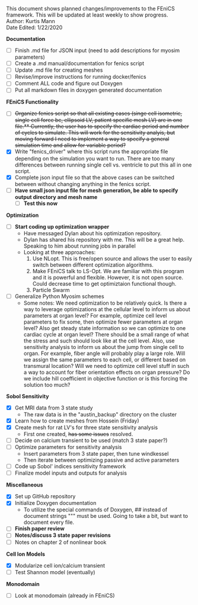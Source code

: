This document shows planned changes/improvements to the FEniCS framework. This will be updated at least weekly to show progress.  
Author: Kurtis Mann  
Date Edited:  1/22/2020  

**Documentation**
- [ ] Finish .md file for JSON input (need to add descriptions for myosim parameters)
- [ ] Create a .md manual/documentation for fenics script
- [ ] Update .md file for creating meshes
- [ ] Revise/improve instructions for running docker/fenics
- [ ] Comment ALL code and figure out Doxygen  
- [ ] Put all markdown files in doxygen generated documentation

**FEniCS Functionality**  
- [ ] ~~Organize fenics script so that all existing cases (singe cell isometric, single cell force bc, ellipsoid LV, patient specific mesh LV)  are in one file.** Currently, the user has to specify the cardiac period and number of cycles to simulate. This will work for the sensitivity analyis, but moving forward I need to implement a way to specify a general simulation time and allow for variable period?~~
- [x] Write "fenics_driver" where this script runs the appropriate file depending on the simulation you want to run. There are too many differences between running single cell vs. ventricle to put this all in one script.
- [x] Complete json input file so that the above cases can be switched between without changing anything in the fenics script.  
- [ ] **Have small json input file for mesh generation, be able to specify output directory and mesh name**
    - [ ] **Test this now**

**Optimization**
- [ ] **Start coding up optimization wrapper**
  - Have messaged Dylan about his optimization repository.
  - Dylan has shared his repository with me. This will be a great help. Speaking to him about running jobs in parallel
  - Looking at three approaches:  
    1) Use NLopt. This is free/open source and allows the user to easily switch between different optimization algorithms.
    2) Make FEniCS talk to LS-Opt. We are familiar with this program and it is powerful and flexible. However, it is not open source. Could decrease time to get optimiztaion functional though.
    3) Particle Swarm
- [ ] Generalize Python Myosim schemes  
  - Some notes: We need optimization to be relatively quick. Is there a way to leverage optimizations at the cellular level to inform us about parameters at organ level? For example, optimize cell level parameters to fix some, then optimize fewer parameters at organ level? Also get steady state information so we can optimize to one cardiac cycle at organ level? There should be a small range of what the stress and such should look like at the cell level. Also, use sensitivity analysis to inform us about the jump from single cell to organ. For example, fiber angle will probably play a large role. Will we assign the same parameters to each cell, or different based on transmural location? Will we need to optimize cell level stuff in such a way to account for fiber orientation effects on organ pressure? Do we include hill coefficient in objective function or is this forcing the solution too much?

**Sobol Sensitivity**
- [x] Get MRI data from 3 state study
  * The raw data is in the "austin_backup" directory on the cluster
- [x] Learn how to create meshes from Hossein (Friday)
- [x] Create mesh for rat LV's for three state sensitivity analysis
    - First one created, ~~has some issues~~ resolved.
- [ ] Decide on calcium transient to be used (match 3 state paper?)
- [ ] Optimize parameters for sensitivity analysis
    - Insert parameters from 3 state paper, then tune windkessel
    - Then iterate between optimizing passive and active parameters
- [ ] Code up Sobol' indices sensitivity framework
- [ ] Finalize model inputs and outputs for analysis  

**Miscellaneous**
- [x] Set up GitHub repository
- [x] Initialize Doxygen documentation
  * To utilize the special commands of Doxygen, ## instead of document strings """ must be used. Going to take a bit, but want to document every file.
- [ ] **Finish paper review**
- [ ] **Notes/discuss 3 state paper revisions**
- [ ] Notes on chapter 2 of nonlinear book  

**Cell Ion Models**
- [x] Modularize cell ion/calcium transient  
- [ ] Test Shannon model (eventually)

**Monodomain**
- [ ] Look at monodomain (already in FEniCS)  
